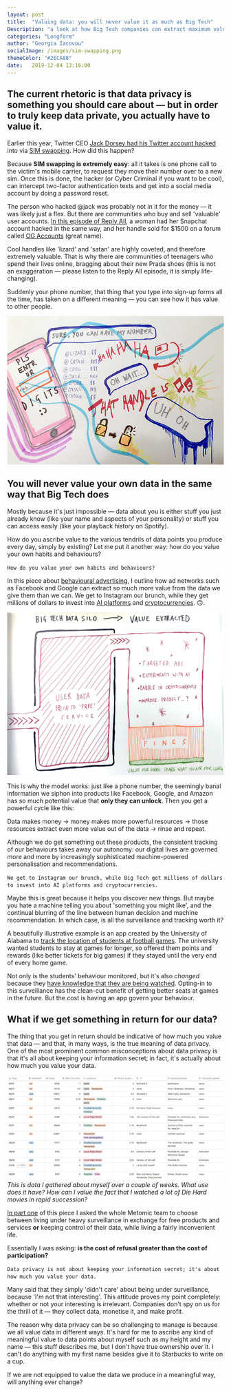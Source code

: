 ```yaml
---
layout: post
title:  "Valuing data: you will never value it as much as Big Tech"
Description: "a look at how Big Tech companies can extract maximum value from the data we produce for them. Single data points from one person are useless to that person, but valuable when matched with other data."
categories: "Longform"
author: "Georgia Iacovou"
socialImage: /images/sim-swapping.png
themeColor: "#2ECA88"
date:   2019-12-04 13:16:00
---
```


## The current rhetoric is that data privacy is something you should care about — but in order to truly keep data private, you actually have to value it.

Earlier this year, Twitter CEO [Jack Dorsey had his Twitter account hacked](https://www.wired.com/story/jack-dorsey-twitter-hacked/) into via [SIM swapping](https://en.m.wikipedia.org/wiki/SIM_swap_scam). How did this happen? 

Because **SIM swapping is extremely easy**: all it takes is one phone call to the victim's mobile carrier, to request they move their number over to a new sim. Once this is done, the hacker (or Cyber Criminal if you want to be cool), can intercept two-factor authentication texts and get into a social media account by doing a password reset.

The person who hacked @jack was probably not in it for the money — it was likely just a flex. But there are communities who buy and sell 'valuable' user accounts. [In this episode of Reply All](https://gimletmedia.com/shows/reply-all/49ho5a/130-the-snapchat-thief), a woman had her Snapchat account hacked in the same way, and her handle sold for $1500 on a forum called [OG Accounts](https://ogusers.com/Forum-OG-Accounts) (great name).

Cool handles like 'lizard' and 'satan' are highly coveted, and therefore extremely valuable. That is why there are communities of teenagers who spend their lives online, bragging about their new Prada shoes (this is not an exaggeration — please listen to the Reply All episode, it is simply life-changing).

Suddenly your phone number, that thing that you type into sign-up forms all the time, has taken on a different meaning — you can see how it has value to other people.

![sim swapping illustration](/images/sim-swapping.png)

## You will never value your own data in the same way that Big Tech does

Mostly because it's just impossible — data about you is either stuff you just already know (like your name and aspects of your personality) or stuff you can access easily (like your playback history on Spotify). 

How do you ascribe value to the various tendrils of data points you produce every day, simply by existing? Let me put it another way: how do you value your own habits and behaviours?

`How do you value your own habits and behaviours?`

In this piece about [behavioural advertising](https://blog.metomic.io/main/2019/09/13/what-is-behavioural-ads.html), I outline how ad networks such as Facebook and Google can extract so much more value from the data we give them than we can. We get to Instagram our brunch, while they get millions of dollars to invest into [AI platforms](https://cloud.google.com/ai-platform/) and [cryptocurrencies](https://libra.org/). 🙃.

![illustration of the inbalance of value extracted from data](/images/data-value-extract.jpg)

This is why the model works: just like a phone number, the seemingly banal information we siphon into products like Facebook, Google, and Amazon has so much potential value that **only they can unlock**. Then you get a powerful cycle like this:

Data makes money → money makes more powerful resources → those resources extract even more value out of the data → rinse and repeat.

Although we do get something out these products, the consistent tracking of our behaviours takes away our autonomy: our digital lives are governed more and more by increasingly sophisticated machine-powered personalisation and recommendations. 

`We get to Instagram our brunch, while Big Tech get millions of dollars to invest into AI platforms and cryptocurrencies.`

Maybe this is great because it helps you discover new things. But maybe you hate a machine telling you about 'something you might like', and the continual blurring of the line between human decision and machine recommendation. In which case, is all the surveillance and tracking worth it?

A beautifully illustrative example is an app created by the University of Alabama to [track the location of students at football games](https://www.nytimes.com/2019/09/17/opinion/alabama-app-privacy.html?rref=collection/spotlightcollection/privacy-project-regulation-solutions). The university wanted students to stay at games for longer, so offered them points and rewards (like better tickets for big games) if they stayed until the very end of every home game. 

Not only is the students' behaviour monitored, but it's also *changed* because they [have knowledge that they are being watched](https://blog.metomic.io/main/2019/05/14/panopticon.html). Opting-in to this surveillance has the clean-cut benefit of getting better seats at games in the future. But the cost is having an app govern your behaviour.

## What if we get something in return for our data?

The thing that you get in return should be indicative of how much you value that data — and that, in many ways, is the true meaning of data privacy. One of the most prominent common misconceptions about data privacy is that it's all about keeping your information secret; in fact, it's actually about how much you value your data.

![a table of banal data gathered](/images/georgias-data.png)
*This is data I gathered about myself over a couple of weeks. What use does it have? How can I value the fact that I watched a lot of Die Hard movies in rapid succession?*

[In part one](https://metomic.io/blog/main/2019/11/26/price-of-opting-out.html) of this piece I asked the whole Metomic team to choose between living under heavy surveillance in exchange for free products and services **or** keeping control of their data, while living a fairly inconvenient life. 

Essentially I was asking: **is the cost of refusal greater than the cost of participation?**

`Data privacy is not about keeping your information secret; it's about how much you value your data.`

Many said that they simply 'didn't care' about being under surveillance, because 'I'm not that interesting'. This attitude proves my point completely: whether or not your interesting is irrelevant. Companies don't spy on us for the thrill of it — they collect data, monetise it, and make profit. 

The reason why data privacy can be so challenging to manage is because we all value data in different ways. It's hard for me to ascribe any kind of meaningful value to data points about myself such as my height and my name — this stuff describes me, but I don't have true ownership over it. I can't do anything with my first name besides give it to Starbucks to write on a cup.

If we are not equipped to value the data we produce in a meaningful way, will anything ever change?
